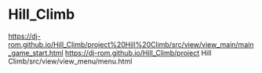 # Hill_Climb
https://dj-rom.github.io/Hill_Climb/project%20Hill%20Climb/src/view/view_main/main_game_start.html
https://dj-rom.github.io/Hill_Climb/project Hill Climb/src/view/view_menu/menu.html

